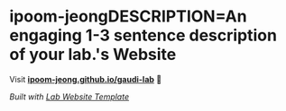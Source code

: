 
# ipoom-jeongDESCRIPTION=An engaging 1-3 sentence description of your lab.'s Website

Visit **[ipoom-jeong.github.io/gaudi-lab](https://ipoom-jeong.github.io/gaudi-lab)** 🚀

_Built with [Lab Website Template](https://greene-lab.gitbook.io/lab-website-template-docs)_
